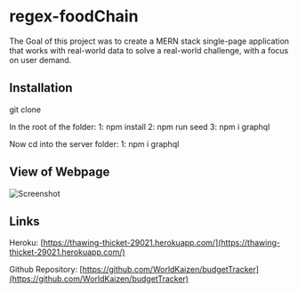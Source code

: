 # regex-foodChain


The Goal of this project was to create a MERN stack single-page application that works with real-world data to solve a real-world challenge, with a focus on user demand.

## Installation

git clone

In the root of the folder:
1: npm install
2: npm run seed
3: npm i graphql

Now cd into the server folder:
1: npm i graphql

## View of Webpage

![Screenshot](./client/public/images/HomepageScreenshot.PNG)

## Links

Heroku: [https://thawing-thicket-29021.herokuapp.com/](https://thawing-thicket-29021.herokuapp.com/)

Github Repository: [https://github.com/WorldKaizen/budgetTracker](https://github.com/WorldKaizen/budgetTracker)
